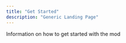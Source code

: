 ```yaml
---
title: "Get Started"
description: "Generic Landing Page"
---
```


Information on how to get started with the mod